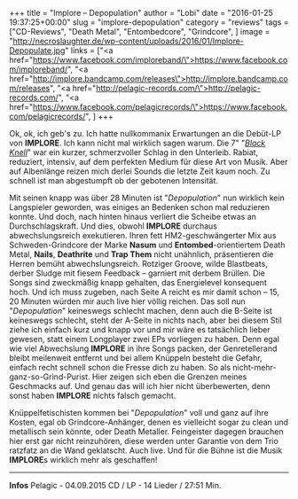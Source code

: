 +++
title = "Implore – Depopulation"
author = "Lobi"
date = "2016-01-25 19:37:25+00:00"
slug = "implore-depopulation"
category = "reviews"
tags = ["CD-Reviews", "Death Metal", "Entombedcore", "Grindcore", ]
image = "http://necroslaughter.de/wp-content/uploads/2016/01/Implore-Depopulate.jpg"
links = ["<a href=\"https://www.facebook.com/imploreband/\">https://www.facebook.com/imploreband/</a>", "<a href=\"http://implore.bandcamp.com/releases\">http://implore.bandcamp.com/releases</a>", "<a href=\"http://pelagic-records.com/\">http://pelagic-records.com/</a>", "<a href=\"https://www.facebook.com/pelagicrecords/\">https://www.facebook.com/pelagicrecords/</a>", ]
+++

Ok, ok, ich geb's zu. Ich hatte nullkommanix Erwartungen an die Debüt-LP von **IMPLORE**. Ich kann nicht mal wirklich sagen warum. Die 7" "_<a href="https://www.youtube.com/watch?v=Sry8k6bmiwE">Black Knell</a>_" war ein kurzer, schmerzvoller Schlag in den Unterleib. Rabiat, reduziert, intensiv, auf dem perfekten Medium für diese Art von Musik. Aber auf Albenlänge reizen mich derlei Sounds die letzte Zeit kaum noch. Zu schnell ist man abgestumpft ob der gebotenen Intensität.

Mit seinen knapp was über 28 Minuten ist "_Depopulation_" nun wirklich kein Langspieler geworden, was einiges an Bedenken schon mal reduzieren konnte. Und doch, nach hinten hinaus verliert die Scheibe etwas an Durchschlagskraft. Und dies, obwohl **IMPLORE** durchaus abwechslungsreich exekutieren. Ihren fett HM2-geschwängerter Mix aus Schweden-Grindcore der Marke **Nasum** und **Entombed**-orientiertem Death Metal, **Nails**, **Deathrite** und **Trap Them** nicht unähnlich, präsentieren die Herren bemüht abwechslungsreich. Rotziger Groove, wilde Blastbeats, derber Sludge mit fiesem Feedback – garniert mit derbem Brüllen. Die Songs sind zweckmäßig knapp gehalten, das Energielevel konsequent hoch. Und ich muss zugeben, nach Seite A reicht es mir damit schon – 15, 20 Minuten würden mir auch live hier völlig reichen. Das soll nun "_Depopulation_" keineswegs schlecht machen, denn auch die B-Seite ist keineswegs schlecht, steht der A-Seite in nichts nach, aber bei diesem Stil ziehe ich einfach kurz und knapp vor und mir wäre es tatsächlich lieber gewesen, statt einem Longplayer zwei EPs vorliegen zu haben. Denn egal wie viel Abwechslung **IMPLORE** in ihre Songs packen, der Genretellerand bleibt meilenweit entfernt und bei allem Knüppeln besteht die Gefahr, einfach recht schnell schon die Fresse dich zu haben. So als nicht-mehr-ganz-so-Grind-Purist. Hier zeigen sich eben die Grenzen meines Geschmacks auf. Und genau das will ich hier nicht überbewerten, denn sonst haben **IMPLORE** nichts falsch gemacht.

Knüppelfetischisten kommen bei "_Depopulation_" voll und ganz auf ihre Kosten, egal ob Grindcore-Anhänger, denen es vielleicht sogar zu clean und metallisch sein könnte, oder Death Metaller. Feingeister dagegen brauchen hier erst gar nicht reinzuhören, diese werden unter Garantie von dem Trio ratzfatz an die Wand geklatscht. Auch live. Und für die Bühne ist die Musik **IMPLORE**s wirklich mehr als geschaffen!



---
**Infos**
Pelagic - 04.09.2015
CD / LP - 14 Lieder / 27:51 Min.
